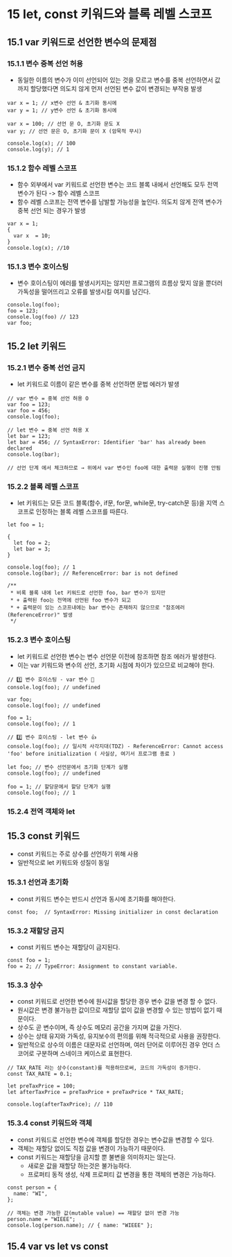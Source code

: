 # 15 let, const 키워드와 블록 레벨 스코프
## 15.1 var 키워드로 선언한 변수의 문제점
### 15.1.1 변수 중복 선언 허용
- 동일한 이름의 변수가 이미 선언되어 있는 것을 모르고 변수를 중복 선언하면서 값까지 할당했다면 의도치 않게 먼저 선언된 변수 값이 변경되는 부작용 발생
```
var x = 1; // x변수 선언 & 초기화 동시에
var y = 1; // y변수 선언 & 초기화 동시에

var x = 100; // 선언 문 O, 초기화 문도 X
var y; // 선언 문은 O, 초기화 문이 X (암묵적 무시)

console.log(x); // 100
console.log(y); // 1
```
### 15.1.2 함수 레벨 스코프
- 함수 외부에서 var 키워드로 선언한 변수는 코드 블록 내에서 선언해도 모두 전역 변수가 된다 -> 함수 레벨 스코프
- 함수 레벨 스코프는 전역 변수를 남발할 가능성을 높인다. 의도치 않게 전역 변수가 중복 선언 되는 경우가 발생
```
var x = 1;
{
  var x  = 10;
}
console.log(x); //10
```
### 15.1.3 변수 호이스팅
- 변수 호이스팅이 에러를 발생시키지는 않지만 프로그램의 흐름상 맞지 않을 뿐더러 가독성을 떨어뜨리고 오류를 발생시킬 여지를 남긴다.
```
console.log(foo);
foo = 123;
console.log(foo) // 123
var foo;
```

## 15.2 let 키워드
### 15.2.1 변수 중복 선언 금지
- let 키워드로 이름이 같은 변수를 중복 선언하면 문법 에러가 발생
```
// var 변수 = 중복 선언 허용 O
var foo = 123;
var foo = 456;
console.log(foo);

// let 변수 = 중복 선언 허용 X
let bar = 123;
let bar = 456; // SyntaxError: Identifier 'bar' has already been declared
console.log(bar);

// 선언 단계 에서 체크하므로 → 위에서 var 변수인 foo에 대한 출력문 실행이 진행 안됨
```
### 15.2.2 블록 레벨 스코프
- let 키워드는 모든 코드 블록(함수, if문, for문, while문, try-catch문 등)을 지역 스코프로 인정하는 블록 레벨 스코프를 따른다.
```
let foo = 1;

{
  let foo = 2;
  let bar = 3;
}

console.log(foo); // 1
console.log(bar); // ReferenceError: bar is not defined

/**
 * 비록 블록 내에 let 키워드로 선언한 foo, bar 변수가 있지만
 * + 출력된 foo는 전역에 선언된 foo 변수가 되고
 * + 출력문이 있는 스코프내에는 bar 변수는 존재하지 않으므로 "참조에러(ReferenceError)" 발생
 */
```
### 15.2.3 변수 호이스팅
- let 키워드로 선언한 변수는 변수 선언문 이전에 참조하면 참조 에러가 발생한다.
- 이는 var 키워드와 변수의 선언, 초기화 시점에 차이가 있으므로 비교해야 한다.
```
// 1️⃣ 변수 호이스팅 - var 변수 💩
console.log(foo); // undefined

var foo;
console.log(foo); // undefined

foo = 1;
console.log(foo); // 1

// 2️⃣ 변수 호이스팅 - let 변수 👍
console.log(foo); // 일시적 사각지대(TDZ) - ReferenceError: Cannot access 'foo' before initialization ( 사실상, 여기서 프로그램 종료 )

let foo; // 변수 선언문에서 초기화 단계가 실행
console.log(foo); // undefined

foo = 1; // 할당문에서 할당 단계가 실행
console.log(foo); // 1
```
### 15.2.4 전역 객체와 let
## 15.3 const 키워드
- const 키워드는 주로 상수를 선언하기 위해 사용
- 일반적으로 let 키워드와 성질이 동일
### 15.3.1 선언과 초기화
- const 키워드 변수는 반드시 선언과 동시에 초기화를 해야한다.
```
const foo;  // SyntaxError: Missing initializer in const declaration
```
### 15.3.2 재할당 금지
- const 키워드 변수는 재할당이 금지된다.
```
const foo = 1;
foo = 2; // TypeError: Assignment to constant variable.
```
### 15.3.3 상수
- const 키워드로 선언한 변수에 원시값을 할당한 경우 변수 값을 변경 할 수 없다.
- 원시값은 변경 불가능한 값이므로 재할당 없이 값을 변경할 수 있는 방법이 없기 때문이다.
- 상수도 곧 변수이며, 즉 상수도 메모리 공간을 가지며 값을 가진다.
- 상수는 상태 유지와 가독성, 유지보수의 편의를 위해 적극적으로 사용을 권장한다.
- 일반적으로 상수의 이름은 대문자로 선언하며, 여러 단어로 이루어진 경우 언더 스코어로 구분하며 스네이크 케이스로 표현한다.
```
// TAX_RATE 라는 상수(constant)를 적용하므로써, 코드의 가독성이 증가한다.
const TAX_RATE = 0.1;

let preTaxPrice = 100;
let afterTaxPrice = preTaxPrice + preTaxPrice * TAX_RATE;

console.log(afterTaxPrice); // 110
```  
### 15.3.4 const 키워드와 객체
- const 키워드로 선언한 변수에 객체를 할당한 경우는 변수값을 변경할 수 있다.
- 객체는 재할당 없이도 직접 값을 변경이 가능하기 때문이다.
- const 키워드는 재할당을 금지할 뿐 불변을 의미하지는 않는다.
  - 새로운 값을 재할당 하는것은 불가능하다.
  - 프로퍼티 동적 생성, 삭제 프로퍼티 값 변경을 통한 객체의 변경은 가능하다. 
```
const person = {
  name: "WI",
};

// 객체는 변경 가능한 값(mutable value) == 재할당 없이 변경 가능
person.name = "WIEEE";
console.log(person.name); // { name: "WIEEE" };
```
## 15.4 var vs let vs const
